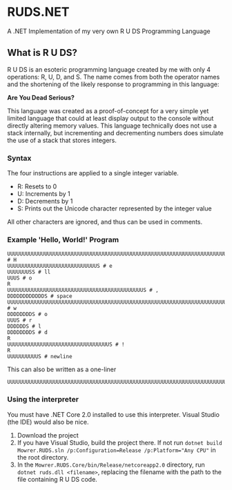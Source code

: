 # RUDS.NET
A .NET Implementation of my very own R U DS Programming Language

## What is R U DS?
R U DS is an esoteric programming language created by me with only 4 operations: R, U, D, and S. The name comes from both the operator names and the shortening of the likely response to programming in this language:
  
**Are You Dead Serious?**
  
This language was created as a proof-of-concept for a very simple yet limited language that could at least display output to the console without directly altering memory values. This language technically does not use a stack internally, but incrementing and decrementing numbers does simulate the use of a stack that stores integers.

### Syntax
The four instructions are applied to a single integer variable.

- R: Resets to 0
- U: Increments by 1
- D: Decrements by 1
- S: Prints out the Unicode character represented by the integer value

All other characters are ignored, and thus can be used in comments.

### Example 'Hello, World!' Program
```
UUUUUUUUUUUUUUUUUUUUUUUUUUUUUUUUUUUUUUUUUUUUUUUUUUUUUUUUUUUUUUUUUUUUUUUUS # H
UUUUUUUUUUUUUUUUUUUUUUUUUUUUUS # e
UUUUUUUSS # ll
UUUS # o
R
UUUUUUUUUUUUUUUUUUUUUUUUUUUUUUUUUUUUUUUUUUUUS # ,
DDDDDDDDDDDDS # space
UUUUUUUUUUUUUUUUUUUUUUUUUUUUUUUUUUUUUUUUUUUUUUUUUUUUUUUUUUUUUUUUUUUUUUUUUUUUUUUUUUUUUUUS # w
DDDDDDDDS # o
UUUS # r
DDDDDDS # l
DDDDDDDDS # d
R
UUUUUUUUUUUUUUUUUUUUUUUUUUUUUUUUUS # !
R
UUUUUUUUUUS # newline
```

This can also be written as a one-liner
```
UUUUUUUUUUUUUUUUUUUUUUUUUUUUUUUUUUUUUUUUUUUUUUUUUUUUUUUUUUUUUUUUUUUUUUUUSUUUUUUUUUUUUUUUUUUUUUUUUUUUUUSUUUUUUUSSUUUSRUUUUUUUUUUUUUUUUUUUUUUUUUUUUUUUUUUUUUUUUUUUUSDDDDDDDDDDDDSUUUUUUUUUUUUUUUUUUUUUUUUUUUUUUUUUUUUUUUUUUUUUUUUUUUUUUUUUUUUUUUUUUUUUUUUUUUUUUUUUUUUUUUSDDDDDDDDSUUUSDDDDDDSDDDDDDDDSRUUUUUUUUUUUUUUUUUUUUUUUUUUUUUUUUUSRUUUUUUUUUUS
```

### Using the interpreter ###
You must have .NET Core 2.0 installed to use this interpreter.
Visual Studio (the IDE) would also be nice.

1. Download the project
2. If you have Visual Studio, build the project there. If not run `dotnet build Mowrer.RUDS.sln /p:Configuration=Release /p:Platform="Any CPU"` in the root directory.
3. In the `Mowrer.RUDS.Core/bin/Release/netcoreapp2.0` directory, run `dotnet ruds.dll <filename>`, replacing the filename with the path to the file containing R U DS code.
